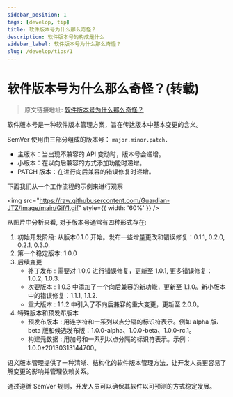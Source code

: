 ```yaml
---
sidebar_position: 1
tags: [develop, tip]
title: 软件版本号为什么那么奇怪？
description: 软件版本号的构成是什么
sidebar_label: 软件版本号为什么那么奇怪？
slug: /develop/tips/1
---
```

# 软件版本号为什么那么奇怪？(转载)
> 原文链接地址: [软件版本号为什么那么奇怪？](https://mp.weixin.qq.com/s/6FSRFnvqFPtmvsIxowXPCQ)

软件版本号是一种软件版本管理方案，旨在传达版本中基本变更的含义。

SemVer 使用由三部分组成的版本号： `major.minor.patch.`
- 主版本：当出现不兼容的 API 变动时，版本号会递增。
- 小版本：在以向后兼容的方式添加功能时递增。
- PATCH 版本：在进行向后兼容的错误修复时递增。

下面我们从一个工作流程的示例来进行观察


<img src="https://raw.githubusercontent.com/Guardian-JTZ/Image/main/Gif/1.gif" style={{ width: '60%' }} />

从图片中分析来看, 对于版本号通常有四种形式存在:
1. 初始开发阶段: 从版本0.1.0 开始。发布一些增量更改和错误修复：0.1.1, 0.2.0, 0.2.1, 0.3.0.
2. 第一个稳定版本: 1.0.0
3. 后续变更
   - 补丁发布 : 需要对 1.0.0 进行错误修复，更新至 1.0.1, 更多错误修复：1.0.2, 1.0.3.
   - 次要版本 : 1.0.3 中添加了一个向后兼容的新功能，更新至 1.1.0。新小版本中的错误修复：1.1.1, 1.1.2.
   - 重大版本 : 1.1.2 中引入了不向后兼容的重大变更，更新至 2.0.0。
4. 特殊版本和预发布版本
   - 预发布版本 : 用连字符和一系列以点分隔的标识符表示。例如 alpha 版、beta 版和候选发布版：1.0.0-alpha、1.0.0-beta、1.0.0-rc.1。
   - 构建元数据 : 用加号和一系列以点分隔的标识符表示。示例：1.0.0+20130313144700。

语义版本管理提供了一种清晰、结构化的软件版本管理方法，让开发人员更容易了解变更的影响并管理依赖关系。

通过遵循 SemVer 规则，开发人员可以确保其软件以可预测的方式稳定发展。